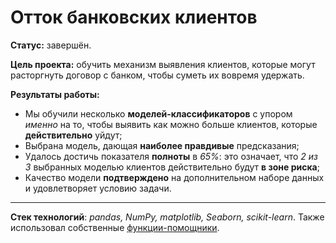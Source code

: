# Отток банковских клиентов

**Статус:** завершён.

**Цель проекта:** обучить механизм выявления клиентов, которые могут расторгнуть договор с банком, чтобы суметь их вовремя удержать.

**Результаты работы:**
   - Мы обучили несколько **моделей-классификаторов** с упором *именно* на то, чтобы выявить как можно больше клиентов, которые **действительно** уйдут;
   - Выбрана модель, дающая **наиболее правдивые** предсказания;
   - Удалось достичь показателя **полноты** в *65%*: это означает, что *2 из 3* выбранных моделью клиентов действительно будут **в зоне риска**;
   - Качество модели **подтверждено** на дополнительном наборе данных и удовлетворяет условию задачи.
   
---

**Стек технологий**: *pandas, NumPy, matplotlib, Seaborn, scikit-learn*. Также использовал собственные [функции-помощники](https://github.com/IvanRychkov/toads).
